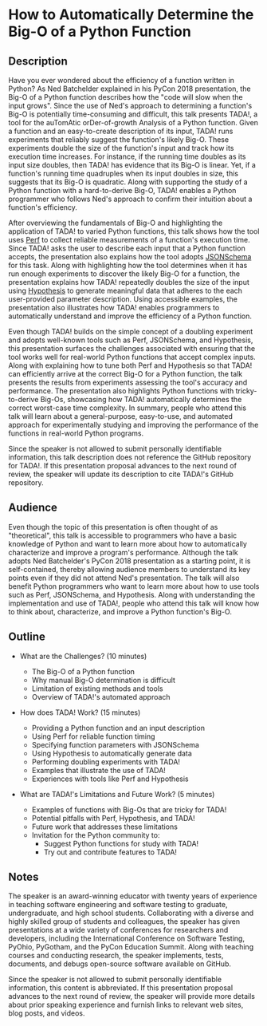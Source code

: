 # How to Automatically Determine the Big-O of a Python Function

<!-- Both your title and this description are made public and displayed in the
conference program to help attendees decide whether they are interested in this
presentation. Limit this description to a few concise paragraphs. -->

<!-- REMINDER: Need to ensure that all paragraphs are soft-wrapped before
submission through the PyCon 2019 site. -->

## Description

Have you ever wondered about the efficiency of a function written in Python? As Ned Batchelder explained in his PyCon 2018 presentation, the Big-O of a Python function describes how the "code will slow when the input grows". Since the use of Ned's approach to determining a function's Big-O is potentially time-consuming and difficult, this talk presents TADA!, a tool for the auTomAtic orDer-of-growth Analysis of a Python function. Given a function and an easy-to-create description of its input, TADA! runs experiments that reliably suggest the function's likely Big-O. These experiments double the size of the function's input and track how its execution time increases. For instance, if the running time doubles as its input size doubles, then TADA! has evidence that its Big-O is linear. Yet, if a function's running time quadruples when its input doubles in size, this suggests that its Big-O is quadratic. Along with supporting the study of a Python function with a hard-to-derive Big-O, TADA! enables a Python programmer who follows Ned's approach to confirm their intuition about a function's efficiency.

After overviewing the fundamentals of Big-O and highlighting the application of TADA! to varied Python functions, this talk shows how the tool uses [Perf](https://github.com/vstinner/perf) to collect reliable measurements of a function's execution time. Since TADA! asks the user to describe each input that a Python function accepts, the presentation also explains how the tool adopts [JSONSchema](https://github.com/Julian/jsonschema) for this task. Along with highlighting how the tool determines when it has run enough experiments to discover the likely Big-O for a function, the presentation explains how TADA! repeatedly doubles the size of the input using [Hypothesis](https://github.com/HypothesisWorks/hypothesis) to generate meaningful data that adheres to the each user-provided parameter description. Using accessible examples, the presentation also illustrates how TADA! enables programmers to automatically understand and improve the efficiency of a Python function.

Even though TADA! builds on the simple concept of a doubling experiment and adopts well-known tools such as Perf, JSONSchema, and Hypothesis, this presentation surfaces the challenges associated with ensuring that the tool works well for real-world Python functions that accept complex inputs. Along with explaining how to tune both Perf and Hypothesis so that TADA! can efficiently arrive at the correct Big-O for a Python function, the talk presents the results from experiments assessing the tool's accuracy and performance. The presentation also highlights Python functions with tricky-to-derive Big-Os, showcasing how TADA! automatically determines the correct worst-case time complexity. In summary, people who attend this talk will learn about a general-purpose, easy-to-use, and automated approach for experimentally studying and improving the performance of the functions in real-world Python programs.

Since the speaker is not allowed to submit personally identifiable information, this talk description does not reference the GitHub repository for TADA!. If this presentation proposal advances to the next round of review, the speaker will update its description to cite TADA!'s GitHub repository.

## Audience

<!-- 1–2 paragraphs that should answer three questions: (1) Who is this talk
for? (2) What background knowledge or experience do you expect the audience to
have? (3) What do you expect the audience to learn or do after watching the
talk? -->

Even though the topic of this presentation is often thought of as "theoretical", this talk is accessible to programmers who have a basic knowledge of Python and want to learn more about how to automatically characterize and improve a program's performance. Although the talk adopts Ned Batchelder's PyCon 2018 presentation as a starting point, it is self-contained, thereby allowing audience members to understand its key points even if they did not attend Ned's presentation. The talk will also benefit Python programmers who want to learn more about how to use tools such as Perf, JSONSchema, and Hypothesis. Along with understanding the implementation and use of TADA!, people who attend this talk will know how to think about, characterize, and improve a Python function's Big-O.

## Outline

<!-- The “outline” is a skeleton of your talk that is as detailed as possible,
including rough timings or estimates for different sections. If requesting a 45
minute slot, please describe what content would appear in the 45 minute version
but not a 30 minute version, either within the outline or in a paragraph at the
end. -->

- What are the Challenges? (10 minutes)
  - The Big-O of a Python function
  - Why manual Big-O determination is difficult
  - Limitation of existing methods and tools
  - Overview of TADA!'s automated approach

- How does TADA! Work? (15 minutes)
  - Providing a Python function and an input description
  - Using Perf for reliable function timing
  - Specifying function parameters with JSONSchema
  - Using Hypothesis to automatically generate data
  - Performing doubling experiments with TADA!
  - Examples that illustrate the use of TADA!
  - Experiences with tools like Perf and Hypothesis

- What are TADA!'s Limitations and Future Work? (5 minutes)
  - Examples of functions with Big-Os that are tricky for TADA!
  - Potential pitfalls with Perf, Hypothesis, and TADA!
  - Future work that addresses these limitations
  - Invitation for the Python community to:
    - Suggest Python functions for study with TADA!
    - Try out and contribute features to TADA!

<!-- Anything else you would like to share with the committee: Please do not
submit personally identifiable information. Speaker public speaking experience.
Speaker subject matter experience. Have the speaker(s) given this presentation
before elsewhere? Links to recordings, slides, blog posts, code, or other
material. Specific needs or special requests — accessibility, audio (will you
need to play pre-recorded sound?), or restrictions on when your talk can be
scheduled. -->

## Notes

The speaker is an award-winning educator with twenty years of experience in teaching software engineering and software testing to graduate, undergraduate, and high school students. Collaborating with a diverse and highly skilled group of students and colleagues, the speaker has given presentations at a wide variety of conferences for researchers and developers, including the International Conference on Software Testing, PyOhio, PyGotham, and the PyCon Education Summit. Along with teaching courses and conducting research, the speaker implements, tests, documents, and debugs open-source software available on GitHub.

Since the speaker is not allowed to submit personally identifiable information, this content is abbreviated. If this presentation proposal advances to the next round of review, the speaker will provide more details about prior speaking experience and furnish links to relevant web sites, blog posts, and videos.
